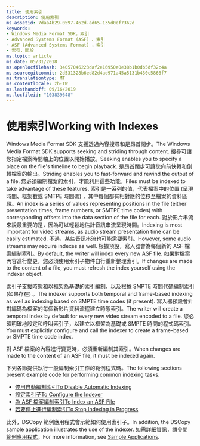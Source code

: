 ```yaml
---
title: 使用索引
description: 使用索引
ms.assetid: 7daa4b29-0597-462d-ad65-135d0ef7362d
keywords:
- Windows Media Format SDK，索引
- Advanced Systems Format (ASF) 、索引
- ASF (Advanced Systems Format) ，索引
- 索引，關於
ms.topic: article
ms.date: 05/31/2018
ms.openlocfilehash: 34057046223daf2e16950e0e38b1b0db5df32c4a
ms.sourcegitcommit: 2d531328b6ed82d4ad971a45a5131b430c5866f7
ms.translationtype: MT
ms.contentlocale: zh-TW
ms.lasthandoff: 09/16/2019
ms.locfileid: "103839648"
---
```

# <a name="working-with-indexes"></a><span data-ttu-id="2fc37-107">使用索引</span><span class="sxs-lookup"><span data-stu-id="2fc37-107">Working with Indexes</span></span>

<span data-ttu-id="2fc37-108">Windows Media Format SDK 支援透過內容搜尋和是昂首闊步。</span><span class="sxs-lookup"><span data-stu-id="2fc37-108">The Windows Media Format SDK supports seeking and striding through content.</span></span> <span data-ttu-id="2fc37-109">搜尋可讓您指定檔案時間軸上的位置以開始播放。</span><span class="sxs-lookup"><span data-stu-id="2fc37-109">Seeking enables you to specify a place on the file's timeline to begin playback.</span></span> <span data-ttu-id="2fc37-110">是昂首闊步可讓您向前快轉和倒轉檔案的輸出。</span><span class="sxs-lookup"><span data-stu-id="2fc37-110">Striding enables you to fast-forward and rewind the output of a file.</span></span> <span data-ttu-id="2fc37-111">您必須編制檔案的索引，才能利用這些功能。</span><span class="sxs-lookup"><span data-stu-id="2fc37-111">Files must be indexed to take advantage of these features.</span></span> <span data-ttu-id="2fc37-112">索引是一系列的值，代表檔案中的位置 (呈現時間、框架數或 SMTPE 時間碼) ，其中每個都有相對應的位移至檔案的資料區段。</span><span class="sxs-lookup"><span data-stu-id="2fc37-112">An index is a series of values representing positions in the file (either presentation times, frame numbers, or SMTPE time codes) with corresponding offsets into the data section of the file for each.</span></span> <span data-ttu-id="2fc37-113">對於影片串流來說最重要的是，因為可以輕鬆地估計音訊串流呈現時間。</span><span class="sxs-lookup"><span data-stu-id="2fc37-113">Indexing is most important for video streams, as audio stream presentation time can be easily estimated.</span></span> <span data-ttu-id="2fc37-114">不過，某些音訊串流也可能需要索引。</span><span class="sxs-lookup"><span data-stu-id="2fc37-114">However, some audio streams may require indexes as well.</span></span> <span data-ttu-id="2fc37-115">根據預設，寫入器會為每個新的 ASF 檔案編制索引。</span><span class="sxs-lookup"><span data-stu-id="2fc37-115">By default, the writer will index every new ASF file.</span></span> <span data-ttu-id="2fc37-116">如果對檔案內容進行變更，您必須使用索引子物件自行重新整理索引。</span><span class="sxs-lookup"><span data-stu-id="2fc37-116">If changes are made to the content of a file, you must refresh the index yourself using the indexer object.</span></span>

<span data-ttu-id="2fc37-117">索引子支援時態和以框架為基礎的索引編制，以及根據 SMPTE 時間代碼編制索引 (如果存在) 。</span><span class="sxs-lookup"><span data-stu-id="2fc37-117">The indexer supports both temporal and frame-based indexing as well as indexing based on SMPTE time codes (if present).</span></span> <span data-ttu-id="2fc37-118">寫入器預設會針對編碼為檔案的每個新影片資料流程建立時態索引。</span><span class="sxs-lookup"><span data-stu-id="2fc37-118">The writer will create a temporal index by default for every new video stream encoded to a file.</span></span> <span data-ttu-id="2fc37-119">您必須明確地設定和呼叫索引子，以建立以框架為基礎或 SMPTE 時間的程式碼索引。</span><span class="sxs-lookup"><span data-stu-id="2fc37-119">You must explicitly configure and call the indexer to create a frame-based or SMPTE time code index.</span></span>

<span data-ttu-id="2fc37-120">對 ASF 檔案的內容進行變更時，必須重新編制其索引。</span><span class="sxs-lookup"><span data-stu-id="2fc37-120">When changes are made to the content of an ASF file, it must be indexed again.</span></span>

<span data-ttu-id="2fc37-121">下列各節提供執行一般編制索引工作的範例程式碼。</span><span class="sxs-lookup"><span data-stu-id="2fc37-121">The following sections present example code for performing common indexing tasks.</span></span>

-   [<span data-ttu-id="2fc37-122">停用自動編制索引</span><span class="sxs-lookup"><span data-stu-id="2fc37-122">To Disable Automatic Indexing</span></span>](to-disable-automatic-indexing.md)
-   [<span data-ttu-id="2fc37-123">設定索引子</span><span class="sxs-lookup"><span data-stu-id="2fc37-123">To Configure the Indexer</span></span>](to-configure-the-indexer.md)
-   [<span data-ttu-id="2fc37-124">為 ASF 檔案編制索引</span><span class="sxs-lookup"><span data-stu-id="2fc37-124">To Index an ASF File</span></span>](to-index-an-asf-file.md)
-   [<span data-ttu-id="2fc37-125">若要停止進行編制索引</span><span class="sxs-lookup"><span data-stu-id="2fc37-125">To Stop Indexing in Progress</span></span>](to-stop-indexing-in-progress.md)

<span data-ttu-id="2fc37-126">此外，DSCopy 範例應用程式會示範如何使用索引子。</span><span class="sxs-lookup"><span data-stu-id="2fc37-126">In addition, the DSCopy sample application illustrates the use of the indexer.</span></span> <span data-ttu-id="2fc37-127">如需詳細資訊，請參閱 [範例應用程式](sample-applications.md)。</span><span class="sxs-lookup"><span data-stu-id="2fc37-127">For more information, see [Sample Applications](sample-applications.md).</span></span>

 

 




